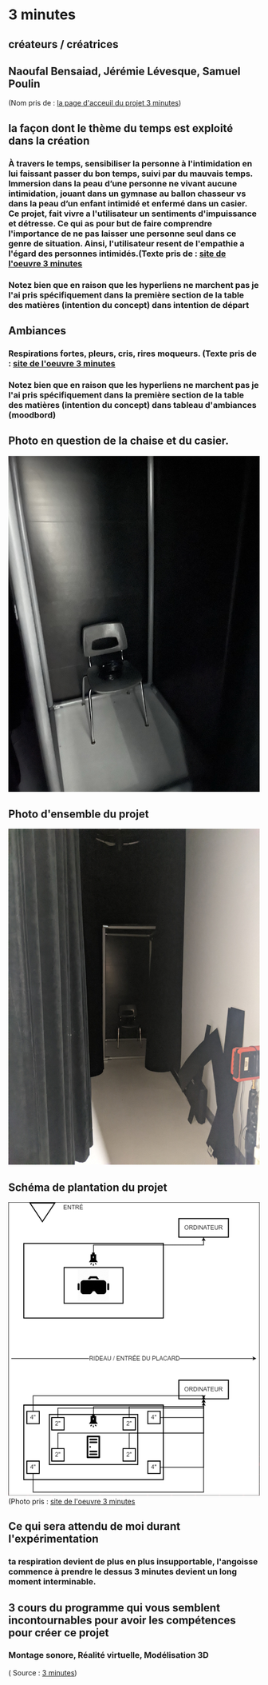 # 3 minutes #

## créateurs / créatrices ##
## Naoufal Bensaiad, Jérémie Lévesque, Samuel Poulin ##
(Nom pris de : [la page d'acceuil du projet 3 minutes](https://tim-montmorency.com/2022/projets/3-minutes/docs/web/index.html))


## la façon dont le thème du temps est exploité dans la création ##
### À travers le temps, sensibiliser la personne à l'intimidation en lui faissant passer du bon temps, suivi par du mauvais temps. Immersion dans la peau d’une personne ne vivant aucune intimidation, jouant dans un gymnase au ballon chasseur vs dans la peau d’un enfant intimidé et enfermé dans un casier. Ce projet, fait vivre a l'utilisateur un sentiments d'impuissance et détresse. Ce qui as pour but de faire comprendre l'importance de ne pas laisser une personne seul dans ce genre de situation. Ainsi, l'utilisateur resent de l'empathie a l'égard des personnes intimidés.(Texte pris de : [site de l'oeuvre 3 minutes](https://tim-montmorency.com/2022/projets/3-minutes/docs/web/preproduction.html#Planification-technique-(devis-technique)) ###
### Notez bien que en raison que les hyperliens ne marchent pas je l'ai pris spécifiquement dans la première section de la table des matières (intention du concept) dans intention de départ ###

## Ambiances ##
### Respirations fortes, pleurs, cris, rires moqueurs. (Texte pris de : [site de l'oeuvre 3 minutes](https://tim-montmorency.com/2022/projets/3-minutes/docs/web/preproduction.html#Planification-technique-(devis-technique)) ###
### Notez bien que en raison que les hyperliens ne marchent pas je l'ai pris spécifiquement dans la première section de la table des matières (intention du concept) dans tableau d'ambiances (moodbord) ###

## Photo en question de la chaise et du casier.
![Photo](photo/3minutes_casier.JPEG)

## Photo d'ensemble du projet  
![Photo](photo/casier.jpeg)

## Schéma de plantation du projet ##
![Photo](photo/plantation_3minutes.png)
(Photo pris : [site de l'oeuvre 3 minutes](https://tim-montmorency.com/2022/projets/3-minutes/docs/web/preproduction.html#Planification-de-la-production-(budget-et-%C3%A9tapes-de-r%C3%A9alisation))

## Ce qui sera attendu de moi durant l'expérimentation ##
###  ta respiration devient de plus en plus insupportable, l'angoisse commence à prendre le dessus 3 minutes devient un long moment interminable. ###

## 3 cours du programme qui vous semblent incontournables pour avoir les compétences pour créer ce projet ##
### Montage sonore, Réalité virtuelle, Modélisation 3D ###

( Source : [3 minutes](https://tim-montmorency.com/2022/projets/3-minutes/docs/web/index.html))

